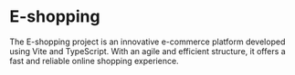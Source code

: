 # E-shopping

The E-shopping project is an innovative e-commerce platform developed using Vite and TypeScript. With an agile and efficient structure, it offers a fast and reliable online shopping experience.

